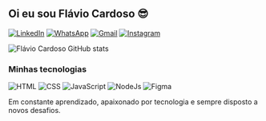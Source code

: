 ## Oi eu sou **Flávio Cardoso** 😎

[![LinkedIn](https://img.shields.io/badge/LinkedIn-0077B5?style=for-the-badge&logo=linkedin&logoColor=white)](https://www.linkedin.com/in/fl%C3%A1viocardosodf/)
[![WhatsApp](https://img.shields.io/badge/WhatsApp-25D366?style=for-the-badge&logo=whatsapp&logoColor=white)](https://wa.me/5561998381399?text=Oi%2C+Eu+sou+o+Fl%C3%A1vio+Cardoso)
[![Gmail](https://img.shields.io/badge/Gmail-D14836?style=for-the-badge&logo=gmail&logoColor=white)](flaviocardosodf@gmail.com)
[![Instagram](https://img.shields.io/badge/Instagram-E4405F?style=for-the-badge&logo=instagram&logoColor=white)](https://www.instagram.com/flaviocardosodf/)


![Flávio Cardoso GitHub stats](https://github-readme-stats.vercel.app/api?username=flaviocardosodf&show_icons=true&theme=dracula)

### Minhas tecnologias
![HTML](https://img.shields.io/badge/HTML5-E34F26?style=for-the-badge&logo=html5&logoColor=white) ![CSS](https://img.shields.io/badge/CSS3-1572B6?style=for-the-badge&logo=css3&logoColor=white) ![JavaScript](https://img.shields.io/badge/JavaScript-F7DF1E?style=for-the-badge&logo=javascript&logoColor=black) ![NodeJs](https://img.shields.io/badge/Node.js-43853D?style=for-the-badge&logo=node.js&logoColor=white) ![Figma](https://img.shields.io/badge/Figma-F24E1E?style=for-the-badge&logo=figma&logoColor=white)

Em constante aprendizado, apaixonado por tecnologia e sempre disposto a novos desafios.
